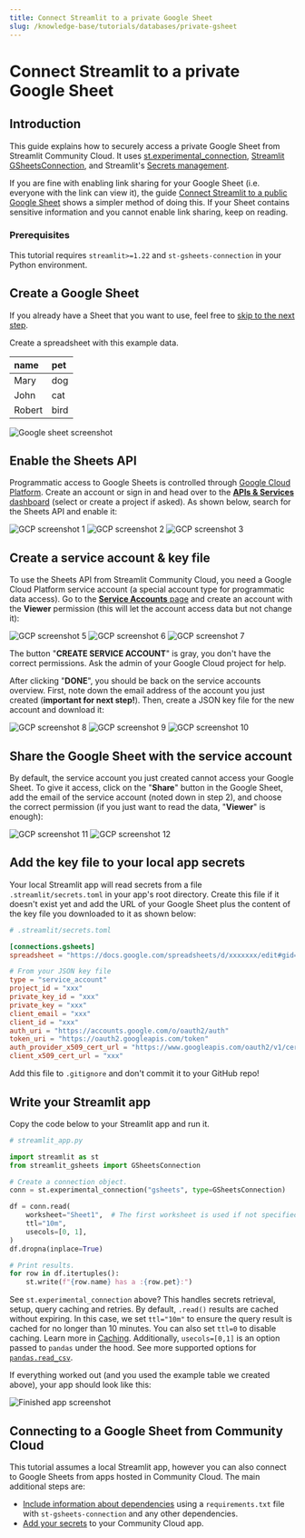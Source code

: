 ```yaml
---
title: Connect Streamlit to a private Google Sheet
slug: /knowledge-base/tutorials/databases/private-gsheet
---
```


# Connect Streamlit to a private Google Sheet

## Introduction

This guide explains how to securely access a private Google Sheet from Streamlit Community Cloud. It uses [st.experimental_connection](/library/api-reference/connections/st.experimental_connection), [Streamlit GSheetsConnection](https://github.com/streamlit/gsheets-connection), and Streamlit's [Secrets management](/library/advanced-features/secrets-management).

If you are fine with enabling link sharing for your Google Sheet (i.e. everyone with the link can view it), the guide [Connect Streamlit to a public Google Sheet](/knowledge-base/tutorials/databases/public-gsheet) shows a simpler method of doing this. If your Sheet contains sensitive information and you cannot enable link sharing, keep on reading.

### Prerequisites

This tutorial requires `streamlit>=1.22` and `st-gsheets-connection` in your Python environment.

## Create a Google Sheet

If you already have a Sheet that you want to use, feel free to [skip to the next step](#enable-the-sheets-api).

Create a spreadsheet with this example data.

<div style={{ maxWidth: '200px', margin: 'auto' }}>

| name   | pet  |
| :----- | :--- |
| Mary   | dog  |
| John   | cat  |
| Robert | bird |

</div>

![Google sheet screenshot](/images/databases/private-gsheet-1.png)

## Enable the Sheets API

Programmatic access to Google Sheets is controlled through [Google Cloud Platform](https://cloud.google.com/). Create an account or sign in and head over to the [**APIs & Services** dashboard](https://console.cloud.google.com/apis/dashboard) (select or create a project if asked). As shown below, search for the Sheets API and enable it:

<Flex>
<Image alt="GCP screenshot 1" src="/images/databases/private-gsheet-2.png" />
<Image alt="GCP screenshot 2" src="/images/databases/private-gsheet-3.png" />
<Image alt="GCP screenshot 3" src="/images/databases/private-gsheet-4.png" />
</Flex>

## Create a service account & key file

To use the Sheets API from Streamlit Community Cloud, you need a Google Cloud Platform service account (a special account type for programmatic data access). Go to the [**Service Accounts** page](https://console.cloud.google.com/iam-admin/serviceaccounts) and create an account with the **Viewer** permission (this will let the account access data but not change it):

<Flex>
<Image alt="GCP screenshot 5" src="/images/databases/private-gsheet-5.png" />
<Image alt="GCP screenshot 6" src="/images/databases/private-gsheet-6.png" />
<Image alt="GCP screenshot 7" src="/images/databases/private-gsheet-7.png" />
</Flex>

<Note>

The button "**CREATE SERVICE ACCOUNT**" is gray, you don't have the correct permissions. Ask the admin of your Google Cloud project for help.

</Note>

After clicking "**DONE**", you should be back on the service accounts overview. First, note down the email address of the account you just created (**important for next step!**). Then, create a JSON key file for the new account and download it:

<Flex>
<Image alt="GCP screenshot 8" src="/images/databases/private-gsheet-8.png" />
<Image alt="GCP screenshot 9" src="/images/databases/private-gsheet-9.png" />
<Image alt="GCP screenshot 10" src="/images/databases/private-gsheet-10.png" />
</Flex>

## Share the Google Sheet with the service account

By default, the service account you just created cannot access your Google Sheet. To give it access, click on the "**Share**" button in the Google Sheet, add the email of the service account (noted down in step 2), and choose the correct permission (if you just want to read the data, "**Viewer**" is enough):

<Flex>
<Image alt="GCP screenshot 11" src="/images/databases/private-gsheet-11.png" />
<Image alt="GCP screenshot 12" src="/images/databases/private-gsheet-12.png" />
</Flex>

## Add the key file to your local app secrets

Your local Streamlit app will read secrets from a file `.streamlit/secrets.toml` in your app's root directory. Create this file if it doesn't exist yet and add the URL of your Google Sheet plus the content of the key file you downloaded to it as shown below:

```toml
# .streamlit/secrets.toml

[connections.gsheets]
spreadsheet = "https://docs.google.com/spreadsheets/d/xxxxxxx/edit#gid=0"

# From your JSON key file
type = "service_account"
project_id = "xxx"
private_key_id = "xxx"
private_key = "xxx"
client_email = "xxx"
client_id = "xxx"
auth_uri = "https://accounts.google.com/o/oauth2/auth"
token_uri = "https://oauth2.googleapis.com/token"
auth_provider_x509_cert_url = "https://www.googleapis.com/oauth2/v1/certs"
client_x509_cert_url = "xxx"
```

<Important>

Add this file to `.gitignore` and don't commit it to your GitHub repo!

</Important>

## Write your Streamlit app

Copy the code below to your Streamlit app and run it.

```python
# streamlit_app.py

import streamlit as st
from streamlit_gsheets import GSheetsConnection

# Create a connection object.
conn = st.experimental_connection("gsheets", type=GSheetsConnection)

df = conn.read(
    worksheet="Sheet1",  # The first worksheet is used if not specified.
    ttl="10m",
    usecols=[0, 1],
)
df.dropna(inplace=True)

# Print results.
for row in df.itertuples():
    st.write(f"{row.name} has a :{row.pet}:")
```

See `st.experimental_connection` above? This handles secrets retrieval, setup, query caching and retries. By default, `.read()` results are cached without expiring. In this case, we set `ttl="10m"` to ensure the query result is cached for no longer than 10 minutes. You can also set `ttl=0` to disable caching. Learn more in [Caching](/library/advanced-features/caching). Additionally, `usecols=[0,1]` is an option passed to `pandas` under the hood. See more supported options for [`pandas.read_csv`](https://pandas.pydata.org/docs/reference/api/pandas.read_csv.html).

If everything worked out (and you used the example table we created above), your app should look like this:

![Finished app screenshot](/images/databases/streamlit-app.png)

## Connecting to a Google Sheet from Community Cloud

This tutorial assumes a local Streamlit app, however you can also connect to Google Sheets from apps hosted in Community Cloud. The main additional steps are:

- [Include information about dependencies](/streamlit-community-cloud/deploy-your-app/app-dependencies) using a `requirements.txt` file with `st-gsheets-connection` and any other dependencies.
- [Add your secrets](/streamlit-community-cloud/deploy-your-app/secrets-management#deploy-an-app-and-set-up-secrets) to your Community Cloud app.
